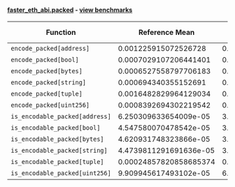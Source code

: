 #### [faster_eth_abi.packed](https://github.com/BobTheBuidler/faster-eth-abi/blob/master/faster_eth_abi/packed.py) - [view benchmarks](https://github.com/BobTheBuidler/faster-eth-abi/blob/master/benchmarks/test_packed_benchmarks.py)

| Function | Reference Mean | Faster Mean | % Change | Speedup (%) | x Faster | Faster |
|----------|---------------|-------------|----------|-------------|----------|--------|
| `encode_packed[address]` | 0.001225915072526728 | 0.0004223230126537076 | 65.55% | 190.28% | 2.90x | ✅ |
| `encode_packed[bool]` | 0.0007029107206441401 | 0.00024256740110391092 | 65.49% | 189.78% | 2.90x | ✅ |
| `encode_packed[bytes]` | 0.0006527558797706183 | 0.00023013356390073488 | 64.74% | 183.64% | 2.84x | ✅ |
| `encode_packed[string]` | 0.000694340355152691 | 0.00026338456591602175 | 62.07% | 163.62% | 2.64x | ✅ |
| `encode_packed[tuple]` | 0.0016482829964129034 | 0.0007988236128155659 | 51.54% | 106.34% | 2.06x | ✅ |
| `encode_packed[uint256]` | 0.0008392694302219542 | 0.00031318321186417673 | 62.68% | 167.98% | 2.68x | ✅ |
| `is_encodable_packed[address]` | 6.250309633654009e-05 | 3.858012734138635e-05 | 38.27% | 62.01% | 1.62x | ✅ |
| `is_encodable_packed[bool]` | 4.547580070478542e-05 | 3.2940380285995354e-05 | 27.57% | 38.05% | 1.38x | ✅ |
| `is_encodable_packed[bytes]` | 4.620931748323866e-05 | 3.722692897121467e-05 | 19.44% | 24.13% | 1.24x | ✅ |
| `is_encodable_packed[string]` | 4.4739811291691636e-05 | 3.308242923634993e-05 | 26.06% | 35.24% | 1.35x | ✅ |
| `is_encodable_packed[tuple]` | 0.00024857820858685374 | 0.00020311268125316844 | 18.29% | 22.38% | 1.22x | ✅ |
| `is_encodable_packed[uint256]` | 9.909945617493102e-05 | 6.079213514898407e-05 | 38.66% | 63.01% | 1.63x | ✅ |
